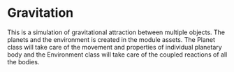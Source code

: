 # Gravitation

This is a simulation of gravitational attraction between multiple objects. The planets and the environment is created in the module assets. The Planet class will take care of the movement and properties of individual planetary body and the Environment class will take care of the coupled reactions of all the bodies.